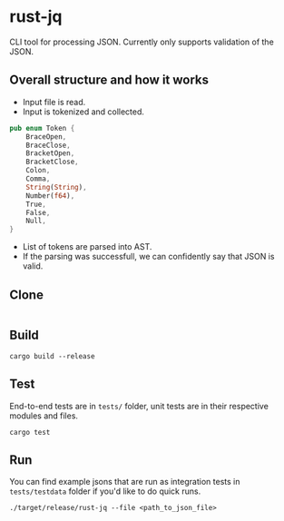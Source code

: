 # rust-jq

CLI tool for processing JSON. Currently only supports validation of the JSON.

## Overall structure and how it works

- Input file is read.
- Input is tokenized and collected.

```rs
pub enum Token {
    BraceOpen,
    BraceClose,
    BracketOpen,
    BracketClose,
    Colon,
    Comma,
    String(String),
    Number(f64),
    True,
    False,
    Null,
}
```

- List of tokens are parsed into AST.
- If the parsing was successfull, we can confidently say that JSON is valid.

## Clone

```

```

## Build

```
cargo build --release
```

## Test

End-to-end tests are in `tests/` folder, unit tests are in their respective modules and files.

```
cargo test
```

## Run

You can find example jsons that are run as integration tests in `tests/testdata` folder if you'd like to do quick runs.

```
./target/release/rust-jq --file <path_to_json_file>
```
